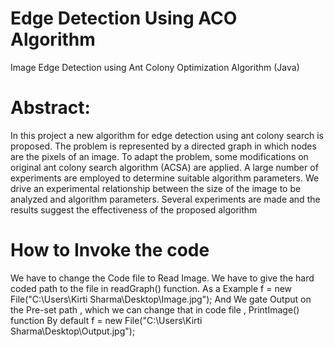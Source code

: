 # Edge Detection Using ACO Algorithm
Image Edge Detection using Ant Colony Optimization Algorithm (Java)

# Abstract:
 In this project a new algorithm for edge detection using ant colony search is
proposed. The problem is represented by a directed graph in which nodes are the
pixels of an image. To adapt the problem, some modifications on original ant colony
search algorithm (ACSA) are applied. A large number of experiments are employed
to determine suitable algorithm parameters. We drive an experimental relationship
between the size of the image to be analyzed and algorithm parameters. Several
experiments are made and the results suggest the effectiveness of the proposed
algorithm

# How to Invoke the code
We have to change the Code file to Read Image. We have to give the hard coded path to the file in readGraph() function.
As a Example f = new File("C:\\Users\\Kirti Sharma\\Desktop\\Image.jpg");
And We gate Output on the Pre-set path , which we can change that in code file , PrintImage() function
By default f = new File("C:\\Users\\Kirti Sharma\\Desktop\\Output.jpg");
